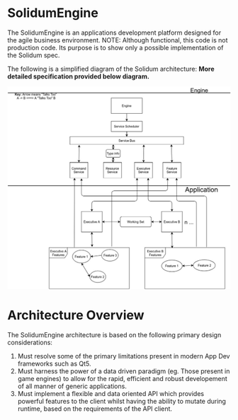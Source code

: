 # SolidumEngine

The SolidumEngine is an applications development platform designed for the agile business environment. NOTE: Although functional, this code is not production code. Its purpose is to show only a possible implementation of the Solidum spec.

The following is a simplified diagram of the Solidum architecture: **More detailed specification provided below diagram.**

![Spec](sol_spec.jpg)

# Architecture Overview

The SolidumEngine architecture is based on the following primary design considerations: 
1) Must resolve some of the primary limitations present in modern App Dev frameworks such as Qt5.
2) Must harness the power of a data driven paradigm (eg. Those present in game engines) to allow for the rapid, efficient and robust developement of all manner of generic applications.
3) Must implement a flexible and data oriented API which provides powerful features to the client whilst having the ability to mutate during runtime, based on the requirements of the API client.
 


